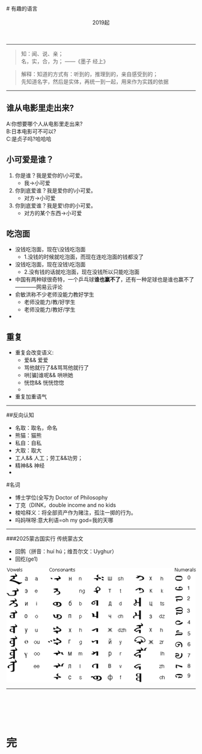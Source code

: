 <link type="text/css" rel="stylesheet" href="/css/GitHub_Word.css">
<br><br>
# 有趣的语言
<br><br>
<center> 2019起</center>
<br><br>

---


> 知：闻、说、亲；  
> 名，实，合，为；  ——《墨子 经上》

> 解释：知道的方式有：听到的，推理到的，亲自感受到的；  
> 先知道名字，然后是实体，再统一到一起，用来作为实践的依据

---

## 谁从电影里走出来?
A:你想要哪个人从电影里走出来?    
B:日本电影可不可以?  
C:是贞子吗?哈哈哈  

## 小可爱是谁？
1.  你是谁？我是爱你的\小可爱。
	- 我->小可爱
2. 你到底爱谁？我是爱你的\小可爱。
	- 对方->小可爱
3. 你到底爱谁？我是爱\你的小可爱。
	- 对方的某个东西->小可爱
## 吃泡面
- 没钱吃泡面，现在\没钱吃泡面
	- 1.没钱的时候就吃泡面，而现在连吃泡面的钱都没了
- 没钱吃泡面，现在没钱\吃泡面
	- 2.没有钱的话就吃泡面，现在没钱所以只能吃泡面
- 中国有两种球很奇特，一个乒乓球**谁也赢不了**，还有一种足球也是谁也赢不了————网易云评论
- 俞敏洪称不少老师没能力教好学生
	- 老师没能力/教/好学生
	- 老师没能力/教好/学生
- 
## 重复
- 重复会改变语义:
	- 爱&& 爱爱
	- 骂他就行了&&骂骂他就行了
	- 哄[骗]谁呢&& 哄哄她
	- 恍惚&& 恍恍惚惚
	- 
- 重复加重语气


---


##反向认知
- 名取：取名，命名
- 熊猫：猫熊
- 私自：自私
- 大取：取大
- 工人&& 人工；劳工&&功劳；
- 精神&& 神经
- 


#名词
- 博士学位(全写为 Doctor of Philosophy
- 丁克（DINK，double income and no kids
- 梭哈释义：将全部资产作为赌注，孤注一掷的行为。
- 吗妈咪呀:意大利语=oh my god=我的天哪

---



###2025蒙古国实行 传统蒙古文

- 回鹘（拼音：huí hú；维吾尔文：Uyghur）
- 回纥(ge1)

![](pict/蒙古文.jpg)

---
<br><br><br><br>
# 完

<br><br><br><br>
